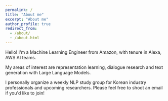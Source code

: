 ```yaml
---
permalink: /
title: "About me"
excerpt: "About me"
author_profile: true
redirect_from: 
  - /about/
  - /about.html
---
```


Hello! I'm a Machine Learning Engineer from Amazon, with tenure in Alexa, AWS AI teams.

My areas of interest are representation learning, dialogue research and text generation with Large Language Models.

I personally organize a weekly NLP study group for Korean industry professionals and upcoming researchers.
Please feel free to shoot an email if you'd like to join!
